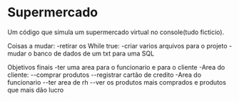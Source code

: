# Supermercado
Um código que simula um supermercado virtual no console(tudo ficticio).

Coisas a mudar:
-retirar os While true:
-criar varios arquivos para o projeto
-mudar o banco de dados de um txt para uma SQL

Objetivos finais
-ter uma area para o funcionario e para o cliente
-Area do cliente:
--comprar produtos
--registrar cartão de credito
-Area do funcionario
--ter area de rh
--ver os produtos mais comprados e produtos que mais dão lucro
